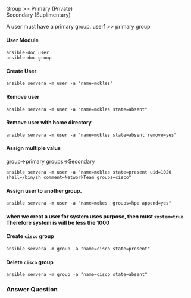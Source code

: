 
Group  >>   Primary (Private) <br>
            Secondary (Suplimentary)

A user must have a primary group.
user1 >> primary group 


#### User Module 
```
ansible-doc user
ansible-doc group
```

#### Create User
```
ansible servera -m user -a "name=mokles"
```

#### Remove user
```
ansible servera -m user -a "name=mokles state=absent"
```

#### Remove user with home directory
```
ansible servera -m user -a "name=mokles state=absent remove=yes"
```

#### Assign multiple valus
group->primary
groups->Secondary
```
ansible servera -m user -a "name=mokles state=present uid=1020  shell=/bin/sh comment=NetworkTeam groups=cisco"
```

#### Assign user to another group.
```
ansible servera -m user -a "name=mokes  groups=hpe append=yes" 
```

#### when we creat a user for system uses purpose, then must `system=true`. Therefore system is will be less the 1000



#### Create `cisco` group
```
ansible servera -m group -a "name=cisco state=present"
```

#### Delete `cisco` group
```
ansible servera -m group -a "name=cisco state=absent"
```


### Answer Question
